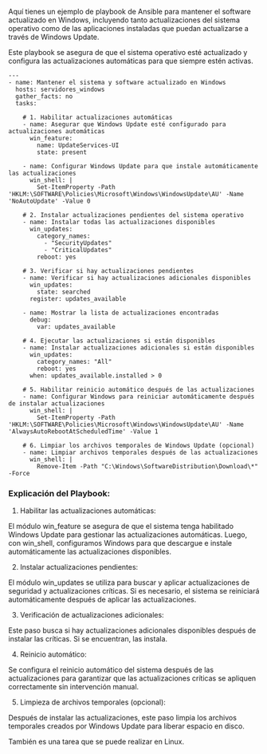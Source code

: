 Aquí tienes un ejemplo de playbook de Ansible para mantener el software actualizado en Windows, incluyendo tanto actualizaciones del sistema operativo como de las aplicaciones instaladas que puedan actualizarse a través de Windows Update.

Este playbook se asegura de que el sistema operativo esté actualizado y configura las actualizaciones automáticas para que siempre estén activas.

```
---
- name: Mantener el sistema y software actualizado en Windows
  hosts: servidores_windows
  gather_facts: no
  tasks:
  
    # 1. Habilitar actualizaciones automáticas
    - name: Asegurar que Windows Update esté configurado para actualizaciones automáticas
      win_feature:
        name: UpdateServices-UI
        state: present

    - name: Configurar Windows Update para que instale automáticamente las actualizaciones
      win_shell: |
        Set-ItemProperty -Path 'HKLM:\SOFTWARE\Policies\Microsoft\Windows\WindowsUpdate\AU' -Name 'NoAutoUpdate' -Value 0

    # 2. Instalar actualizaciones pendientes del sistema operativo
    - name: Instalar todas las actualizaciones disponibles
      win_updates:
        category_names:
          - "SecurityUpdates"
          - "CriticalUpdates"
        reboot: yes

    # 3. Verificar si hay actualizaciones pendientes
    - name: Verificar si hay actualizaciones adicionales disponibles
      win_updates:
        state: searched
      register: updates_available

    - name: Mostrar la lista de actualizaciones encontradas
      debug:
        var: updates_available

    # 4. Ejecutar las actualizaciones si están disponibles
    - name: Instalar actualizaciones adicionales si están disponibles
      win_updates:
        category_names: "All"
        reboot: yes
      when: updates_available.installed > 0

    # 5. Habilitar reinicio automático después de las actualizaciones
    - name: Configurar Windows para reiniciar automáticamente después de instalar actualizaciones
      win_shell: |
        Set-ItemProperty -Path 'HKLM:\SOFTWARE\Policies\Microsoft\Windows\WindowsUpdate\AU' -Name 'AlwaysAutoRebootAtScheduledTime' -Value 1

    # 6. Limpiar los archivos temporales de Windows Update (opcional)
    - name: Limpiar archivos temporales después de las actualizaciones
      win_shell: |
        Remove-Item -Path "C:\Windows\SoftwareDistribution\Download\*" -Force
```

### Explicación del Playbook:

1. Habilitar las actualizaciones automáticas:

El módulo win_feature se asegura de que el sistema tenga habilitado Windows Update para gestionar las actualizaciones automáticas.
Luego, con win_shell, configuramos Windows para que descargue e instale automáticamente las actualizaciones disponibles.

2. Instalar actualizaciones pendientes:

El módulo win_updates se utiliza para buscar y aplicar actualizaciones de seguridad y actualizaciones críticas. Si es necesario, el sistema se reiniciará automáticamente después de aplicar las actualizaciones.

3. Verificación de actualizaciones adicionales:

Este paso busca si hay actualizaciones adicionales disponibles después de instalar las críticas. Si se encuentran, las instala.

4. Reinicio automático:

Se configura el reinicio automático del sistema después de las actualizaciones para garantizar que las actualizaciones críticas se apliquen correctamente sin intervención manual.

5. Limpieza de archivos temporales (opcional):

Después de instalar las actualizaciones, este paso limpia los archivos temporales creados por Windows Update para liberar espacio en disco.


También es una tarea que se puede realizar en Linux.
